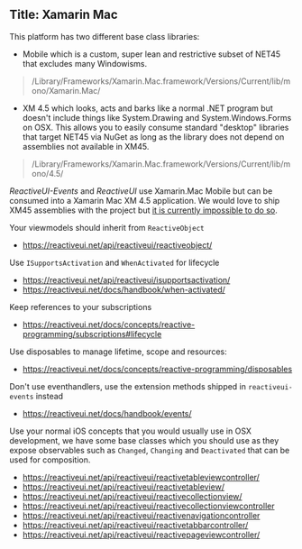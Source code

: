 Title: Xamarin Mac
----

This platform has two different base class libraries:

* Mobile which is a custom, super lean and restrictive subset of NET45 that excludes many Windowisms. 

> /Library/Frameworks/Xamarin.Mac.framework/Versions/Current/lib/mono/Xamarin.Mac/

* XM 4.5 which looks, acts and barks like a normal .NET program but doesn't include things like System.Drawing and System.Windows.Forms on OSX. This allows you to easily consume standard "desktop" libraries that target NET45 via NuGet as long as the library does not depend on assemblies not available in XM45.

> /Library/Frameworks/Xamarin.Mac.framework/Versions/Current/lib/mono/4.5/

_ReactiveUI-Events_ and _ReactiveUI_ use Xamarin.Mac Mobile but can be consumed into a Xamarin Mac XM 4.5 application. We would love to ship XM45 assemblies with the project but [it is currently impossible to do so](https://github.com/NuGet/Home/issues/2662).

Your viewmodels should inherit from `ReactiveObject`

- https://reactiveui.net/api/reactiveui/reactiveobject/

Use `ISupportsActivation` and `WhenActivated` for lifecycle

- https://reactiveui.net/api/reactiveui/isupportsactivation/
- https://reactiveui.net/docs/handbook/when-activated/

Keep references to your subscriptions

- https://reactiveui.net/docs/concepts/reactive-programming/subscriptions#lifecycle

Use disposables to manage lifetime, scope and resources:

- https://reactiveui.net/docs/concepts/reactive-programming/disposables

Don't use eventhandlers, use the extension methods shipped in `reactiveui-events` instead

- https://reactiveui.net/docs/handbook/events/

Use your normal iOS concepts that you would usually use in OSX development, we have some base classes which you should use as they expose observables such as `Changed`, `Changing` and `Deactivated` that can be used for composition.

- https://reactiveui.net/api/reactiveui/reactivetableviewcontroller/
- https://reactiveui.net/api/reactiveui/reactivetableview/
- https://reactiveui.net/api/reactiveui/reactivecollectionview/
- https://reactiveui.net/api/reactiveui/reactivecollectionviewcontroller
- https://reactiveui.net/api/reactiveui/reactivenavigationcontroller
- https://reactiveui.net/api/reactiveui/reactivetabbarcontroller/
- https://reactiveui.net/api/reactiveui/reactivepageviewcontroller/
